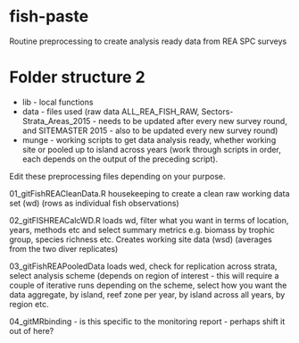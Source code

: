 # fish-paste
Routine preprocessing to create analysis ready data from REA SPC surveys

# Folder structure 2
* lib - local functions
* data - files used (raw data ALL_REA_FISH_RAW, Sectors-Strata_Areas_2015 - needs to be updated after every new survey round, and SITEMASTER 2015 - also to be updated every new survey round)
* munge - working scripts to get data analysis ready, whether working site or pooled up to island across years (work through scripts in order, each depends on the output of the preceding script).

Edit these preprocessing files depending on your purpose.

01_gitFishREACleanData.R housekeeping to create a clean raw working data set (wd) (rows as individual fish observations)

02_gitFISHREACalcWD.R loads wd, filter what you want in terms of location, years, methods etc and select summary metrics e.g. biomass by trophic group, species richness etc. Creates working site data (wsd) (averages from the two diver replicates)

03_gitFishREAPooledData loads wed, check for replication across strata, select analysis scheme (depends on region of interest - this will require a couple of iterative runs depending on the scheme, select how you want the data aggregate, by island, reef zone per year, by island across all years, by region etc.

04_gitMRbinding - is this specific to the monitoring report - perhaps shift it out of here?


